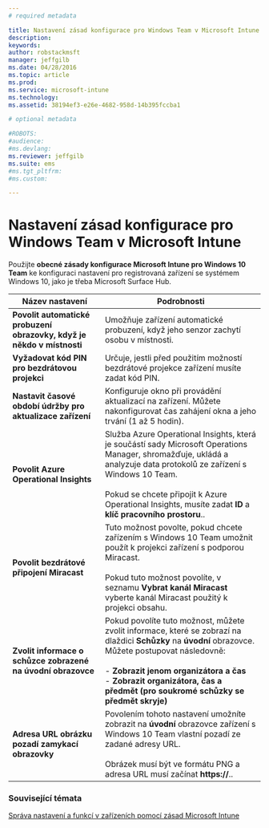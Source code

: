 ```yaml
---
# required metadata

title: Nastavení zásad konfigurace pro Windows Team v Microsoft Intune | Microsoft Intune
description:
keywords:
author: robstackmsft
manager: jeffgilb
ms.date: 04/28/2016
ms.topic: article
ms.prod:
ms.service: microsoft-intune
ms.technology:
ms.assetid: 38194ef3-e26e-4682-958d-14b395fccba1

# optional metadata

#ROBOTS:
#audience:
#ms.devlang:
ms.reviewer: jeffgilb
ms.suite: ems
#ms.tgt_pltfrm:
#ms.custom:

---
```


# Nastavení zásad konfigurace pro Windows Team v Microsoft Intune
Použijte **obecné zásady konfigurace Microsoft Intune pro Windows 10 Team** ke konfiguraci nastavení pro registrovaná zařízení se systémem Windows 10, jako je třeba Microsoft Surface Hub.

|Název nastavení|Podrobnosti|
|----------------|-----------|
|**Povolit automatické probuzení obrazovky, když je někdo v místnosti**|Umožňuje zařízení automatické probuzení, když jeho senzor zachytí osobu v místnosti.|
|**Vyžadovat kód PIN pro bezdrátovou projekci**|Určuje, jestli před použitím možností bezdrátové projekce zařízení musíte zadat kód PIN.|
|**Nastavit časové období údržby pro aktualizace zařízení**|Konfiguruje okno při provádění aktualizací na zařízení. Můžete nakonfigurovat čas zahájení okna a jeho trvání (1 až 5 hodin).|
|**Povolit Azure Operational Insights**|Služba Azure Operational Insights, která je součástí sady Microsoft Operations Manager, shromažďuje, ukládá a analyzuje data protokolů ze zařízení s Windows 10 Team.<br /><br />Pokud se chcete připojit k Azure Operational Insights, musíte zadat **ID** a **klíč pracovního prostoru**..|
|**Povolit bezdrátové připojení Miracast**|Tuto možnost povolte, pokud chcete zařízením s Windows 10 Team umožnit použít k projekci zařízení s podporou Miracast.<br /><br />Pokud tuto možnost povolíte, v seznamu **Vybrat kanál Miracast** vyberte kanál Miracast použitý k projekci obsahu.|
|**Zvolit informace o schůzce zobrazené na úvodní obrazovce**|Pokud povolíte tuto možnost, můžete zvolit informace, které se zobrazí na dlaždici **Schůzky** na **úvodní** obrazovce. Můžete postupovat následovně:<br /><br />-   **Zobrazit jenom organizátora a čas**<br />-   **Zobrazit organizátora, čas a předmět (pro soukromé schůzky se předmět skryje)**|
|**Adresa URL obrázku pozadí zamykací obrazovky**|Povolením tohoto nastavení umožníte zobrazit na **úvodní** obrazovce zařízení s Windows 10 Team vlastní pozadí ze zadané adresy URL.<br /><br />Obrázek musí být ve formátu PNG a adresa URL musí začínat **https://**..|


### Související témata
[Správa nastavení a funkcí v zařízeních pomocí zásad Microsoft Intune](manage-settings-and-features-on-your-devices-with-microsoft-intune-policies.md)



<!--HONumber=May16_HO1-->



